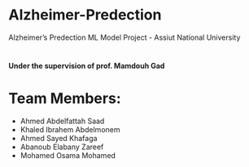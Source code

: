 # Alzheimer-Predection
Alzheimer’s Predection ML Model Project - Assiut National University
#
__Under the supervision of prof. Mamdouh Gad__

# Team Members:
- Ahmed Abdelfattah Saad
- Khaled Ibrahem Abdelmonem
- Ahmed Sayed Khafaga
- Abanoub Elabany Zareef
- Mohamed Osama Mohamed 
#
